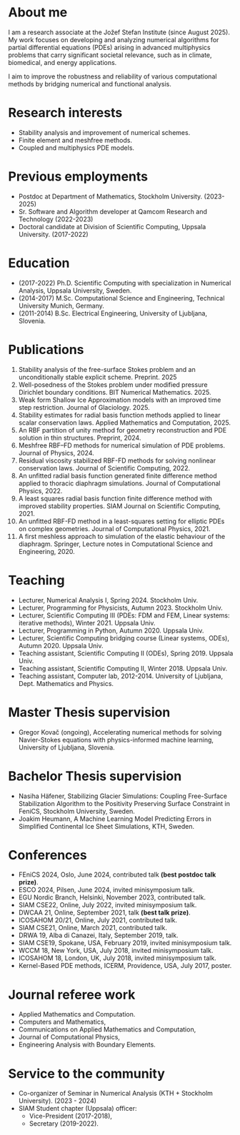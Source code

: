 # About me
I am a research associate at the Jožef Stefan Institute (since August 2025).
My work focuses on developing and analyzing numerical algorithms for partial differential equations (PDEs) arising in advanced multiphysics problems that carry significant societal relevance, such as in climate, biomedical, and energy applications.

I aim to improve the robustness and reliability of various computational methods by bridging numerical and functional analysis.

# Research interests
- Stability analysis and improvement of numerical schemes.
- Finite element and meshfree methods.
- Coupled and multiphysics PDE models.

# Previous employments
- Postdoc at Department of Mathematics, Stockholm University. (2023-2025)
- Sr. Software and Algorithm developer at Qamcom Research and Technology (2022-2023)
- Doctoral candidate at Division of Scientific Computing, Uppsala University. (2017-2022)

# Education
- (2017-2022) Ph.D. Scientific Computing with specialization in Numerical Analysis, Uppsala University, Sweden.
- (2014-2017) M.Sc. Computational Science and Engineering, Technical University Munich, Germany.
- (2011-2014) B.Sc. Electrical Engineering, University of Ljubljana, Slovenia.

# Publications
1. Stability analysis of the free-surface Stokes problem and an unconditionally stable explicit scheme. Preprint. 2025
1. Well-posedness of the Stokes problem under modified pressure Dirichlet boundary conditions. BIT Numerical Mathematics. 2025.
1. Weak form Shallow Ice Approximation models with an improved time step restriction. Journal of Glaciology. 2025.
1. Stability estimates for radial basis function methods applied to linear scalar conservation laws. Applied Mathematics and Computation, 2025.
1. An RBF partition of unity method for geometry reconstruction and PDE solution in thin structures. Preprint, 2024.
1. Meshfree RBF–FD methods for numerical simulation of PDE problems. Journal of Physics, 2024.
1. Residual viscosity stabilized RBF-FD methods for solving nonlinear conservation laws. Journal of Scientific Computing, 2022.
1. An unfitted radial basis function generated finite difference method applied to thoracic diaphragm simulations. Journal of Computational Physics, 2022.
1. A least squares radial basis function finite difference method with improved stability properties. SIAM Journal on Scientific Computing, 2021.
1. An unfitted RBF-FD method in a least-squares setting for elliptic PDEs on complex geometries. Journal of Computational Physics, 2021.
1. A first meshless approach to simulation of the elastic behaviour of the diaphragm. Springer, Lecture notes in Computational Science and Engineering, 2020.

# Teaching
* Lecturer, Numerical Analysis I, Spring 2024. Stockholm Univ.
* Lecturer, Programming for Physicists, Autumn 2023. Stockholm Univ.
* Lecturer, Scientific Computing III (PDEs: FDM and FEM, Linear systems: iterative methods), Winter 2021. Uppsala Univ.
* Lecturer, Programming in Python, Autumn 2020. Uppsala Univ.
* Lecturer, Scientific Computing bridging course (Linear systems, ODEs), Autumn 2020. Uppsala Univ.
* Teaching assistant, Scientific Computing II (ODEs), Spring 2019. Uppsala Univ.
* Teaching assistant, Scientific Computing II, Winter 2018. Uppsala Univ.
* Teaching assistant, Computer lab, 2012-2014. University of Ljubljana, Dept. Mathematics and Physics.

# Master Thesis supervision
- Gregor Kovač (ongoing), Accelerating numerical methods for solving Navier-Stokes equations with physics-informed machine learning, University of Ljubljana, Slovenia.

# Bachelor Thesis supervision
- Nasiha Häfener, Stabilizing Glacier Simulations: Coupling Free-Surface Stabilization Algorithm to the Positivity Preserving Surface Constraint in FeniCS, Stockholm University, Sweden.
- Joakim Heumann, A Machine Learning Model Predicting Errors in Simplified Continental Ice Sheet Simulations, KTH, Sweden.

# Conferences
- FEniCS 2024, Oslo, June 2024, contributed talk **(best postdoc talk prize)**.
- ESCO 2024, Pilsen, June 2024, invited minisymposium talk.
- EGU Nordic Branch, Helsinki, November 2023, contributed talk.
- SIAM CSE22, Online, July 2022, invited minisymposium talk.
- DWCAA 21, Online, September 2021, talk **(best talk prize)**.
- ICOSAHOM 20/21, Online, July 2021, contributed talk.
- SIAM CSE21, Online, March 2021, contributed talk.
- DRWA 19, Alba di Canazei, Italy, September 2019, talk.
- SIAM CSE19, Spokane, USA, February 2019, invited minisymposium talk.
- WCCM 18, New York, USA, July 2018, invited minisymposium talk.
- ICOSAHOM 18, London, UK, July 2018, invited minisymposium talk.
- Kernel-Based PDE methods, ICERM, Providence, USA, July 2017, poster.

# Journal referee work
- Applied Mathematics and Computation.
- Computers and Mathematics,
- Communications on Applied Mathematics and Computation,
- Journal of Computational Physics,
- Engineering Analysis with Boundary Elements.

# Service to the community
- Co-organizer of Seminar in Numerical Analysis (KTH + Stockholm University). (2023 - 2024)
- SIAM Student chapter (Uppsala) officer:
    - Vice-President (2017-2018),
    - Secretary (2019-2022).
